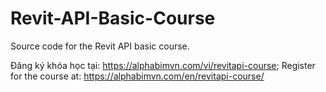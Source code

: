 # Revit-API-Basic-Course
Source code for the Revit API basic course.

Đăng ký khóa học tại: https://alphabimvn.com/vi/revitapi-course;
Register for the course at: https://alphabimvn.com/en/revitapi-course/
